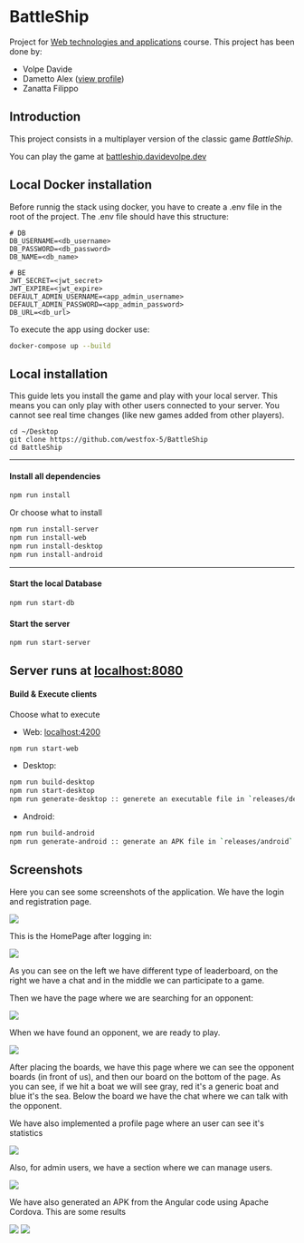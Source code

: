 # BattleShip

Project for [Web technologies and applications][taw] course. This project has been done by:
- Volpe Davide
- Dametto Alex ([view profile](https://github.com/alexdametto))
- Zanatta Filippo

## Introduction

This project consists in a multiplayer version of the classic game _BattleShip_.

You can play the game at [battleship.davidevolpe.dev](battleship.davidevolpe.dev)

## Local Docker installation

Before runnig the stack using docker, you have to create a .env file in the root of the project. The .env file should have this structure:

    # DB
    DB_USERNAME=<db_username>
    DB_PASSWORD=<db_password>
    DB_NAME=<db_name>

    # BE
    JWT_SECRET=<jwt_secret>
    JWT_EXPIRE=<jwt_expire>
    DEFAULT_ADMIN_USERNAME=<app_admin_username>
    DEFAULT_ADMIN_PASSWORD=<app_admin_password>
    DB_URL=<db_url>

To execute the app using docker use:

```sh
docker-compose up --build
```

## Local installation

This guide lets you install the game and play with your local server. This means you can only play with other users connected to your server. You cannot see real time changes (like new games added from other players).

    cd ~/Desktop
    git clone https://github.com/westfox-5/BattleShip
    cd BattleShip

---

#### Install all dependencies

```sh
npm run install
```

Or choose what to install

```sh
npm run install-server
npm run install-web
npm run install-desktop
npm run install-android
```
---

#### Start the local Database
```sh
npm run start-db
```
#### Start the server
```sh
npm run start-server
```
Server runs at [localhost:8080][s]
---

#### Build & Execute clients

Choose what to execute

- Web: [localhost:4200][c]
```sh
npm run start-web
```
- Desktop:
```sh
npm run build-desktop
npm run start-desktop
npm run generate-desktop :: generete an executable file in `releases/desktop` folder.
```

- Android:
```sh
npm run build-android
npm run generate-android :: generate an APK file in `releases/android` folder.
```
[taw]: http://www.dsi.unive.it/~bergamasco/webtech.html
[s]: localhost:8080
[c]: localhost:4200

## Screenshots

Here you can see some screenshots of the application.
We have the login and registration page.

<img src="./attachments/01.png">

This is the HomePage after logging in:

<img src="./attachments/02.png">

As you can see on the left we have different type of leaderboard, on the right we have a chat and in the middle we can participate to a game.

Then we have the page where we are searching for an opponent:

<img src="./attachments/03.png">

When we have found an opponent, we are ready to play.

<img src="./attachments/04.png">

After placing the boards, we have this page where we can see the opponent boards (in front of us), and then our board on the bottom of the page. As you can see, if we hit a boat we will see gray, red it's a generic boat and blue it's the sea. Below the board we have the chat where we can talk with the opponent.

We have also implemented a profile page where an user can see it's statistics

<img src="./attachments/05.png">

Also, for admin users, we have a section where we can manage users.

<img src="./attachments/06.png">

We have also generated an APK from the Angular code using Apache Cordova. This are some results

<img src="./attachments/07.png">
<img src="./attachments/08.png">